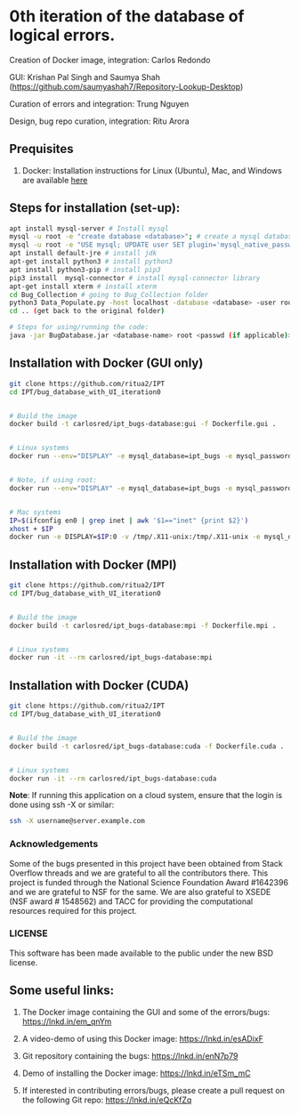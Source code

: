 # 0th iteration of the database of logical errors.

Creation of Docker image, integration: Carlos Redondo

GUI: Krishan Pal Singh and Saumya Shah (https://github.com/saumyashah7/Repository-Lookup-Desktop)  

Curation of errors and integration: Trung Nguyen

Design, bug repo curation, integration: Ritu Arora



## Prequisites

1. Docker: Installation instructions for Linux (Ubuntu), Mac, and Windows are available [here](./docker_installation_instructions.md)






## Steps for installation (set-up):

```bash
apt install mysql-server # Install mysql
mysql -u root -e "create database <database>"; # create a mysql database
mysql -u root -e "USE mysql; UPDATE user SET plugin='mysql_native_password' WHERE User='root'; FLUSH PRIVILEGES;" # setting up root user
apt install default-jre # install jdk
apt-get install python3 # install python3
apt install python3-pip # install pip3
pip3 install  mysql-connector # install mysql-connector library
apt-get install xterm # install xterm
cd Bug_Collection # going to Bug_Collection folder
python3 Data_Populate.py -host localhost -database <database> -user root -passwd <password (if applicable)> # populating the database
cd .. (get back to the original folder)

# Steps for using/running the code:
java -jar BugDatabase.jar <database-name> root <passwd (if applicable)>
```


## Installation with Docker (GUI only)

```bash
git clone https://github.com/ritua2/IPT
cd IPT/bug_database_with_UI_iteration0


# Build the image
docker build -t carlosred/ipt_bugs-database:gui -f Dockerfile.gui .


# Linux systems
docker run --env="DISPLAY" -e mysql_database=ipt_bugs -e mysql_password="samplepassword"  --net=host --volume="$HOME/.Xauthority:/root/.Xauthority:ro" --rm carlosred/ipt_bugs-database:gui


# Note, if using root:
docker run --env="DISPLAY" -e mysql_database=ipt_bugs -e mysql_password="samplepassword"  --net=host --volume="/root/.Xauthority:/root/.Xauthority:ro" --rm carlosred/ipt_bugs-database:gui


# Mac systems
IP=$(ifconfig en0 | grep inet | awk '$1=="inet" {print $2}')
xhost + $IP
docker run -e DISPLAY=$IP:0 -v /tmp/.X11-unix:/tmp/.X11-unix -e mysql_database=ipt_bugs --net=host --volume="$HOME/.Xauthority:/root/.Xauthority:ro" --rm carlosred/ipt_bugs-database:gui
```




## Installation with Docker (MPI)

```bash
git clone https://github.com/ritua2/IPT
cd IPT/bug_database_with_UI_iteration0


# Build the image
docker build -t carlosred/ipt_bugs-database:mpi -f Dockerfile.mpi .


# Linux systems
docker run -it --rm carlosred/ipt_bugs-database:mpi
```


## Installation with Docker (CUDA)

```bash
git clone https://github.com/ritua2/IPT
cd IPT/bug_database_with_UI_iteration0


# Build the image
docker build -t carlosred/ipt_bugs-database:cuda -f Dockerfile.cuda .


# Linux systems
docker run -it --rm carlosred/ipt_bugs-database:cuda
```



**Note**: If running this application on a cloud system, ensure that the login is done using ssh -X or similar:

```bash
ssh -X username@server.example.com
```


### Acknowledgements

Some of the bugs presented in this project have been obtained from Stack Overflow threads and we are grateful to all the contributors there. This project is funded through the National Science Foundation Award #1642396 and we are grateful to NSF for the same. We are also grateful to XSEDE (NSF award # 1548562) and TACC for providing the computational resources required for this project. 


### LICENSE

This software has been made available to the public under the new BSD license.

## Some useful links:

1. The Docker image containing the GUI and some of the errors/bugs: https://lnkd.in/em_qnYm

2. A video-demo of using this Docker image: https://lnkd.in/esADixF

3. Git repository containing the bugs: https://lnkd.in/enN7p79

4. Demo of installing the Docker image: https://lnkd.in/eTSm_mC

5. If interested in contributing errors/bugs, please create a pull request on the following Git repo:  https://lnkd.in/eQcKfZq 

